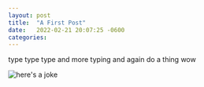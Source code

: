 ```yaml
---
layout: post
title:  "A First Post"
date:   2022-02-21 20:07:25 -0600
categories: 
---
```

type type type and more typing and again do a thing wow

![here's a joke]({{site.url}}/assets/grumpy_cat_rook.gif)
